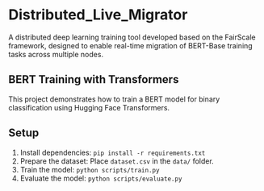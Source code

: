 # Distributed_Live_Migrator
A distributed deep learning training tool developed based on the FairScale framework, designed to enable real-time migration of BERT-Base training tasks across multiple nodes.

## BERT Training with Transformers
This project demonstrates how to train a BERT model for binary classification using Hugging Face Transformers.

## Setup
1. Install dependencies: `pip install -r requirements.txt`
2. Prepare the dataset: Place `dataset.csv` in the `data/` folder.
3. Train the model: `python scripts/train.py`
4. Evaluate the model: `python scripts/evaluate.py`
